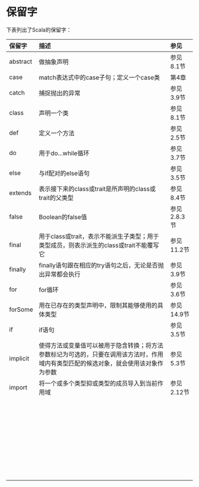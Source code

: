 保留字
================================================================================
下表列出了Scala的保留字：

| 保留字 | 描述 | 参见 |
| :------------- | :------------- | :----------- |
| abstract | 做抽象声明 | 参见8.1节 |
| case | match表达式中的case子句；定义一个case类 | 第4章 |
| catch | 捕捉抛出的异常 | 参见3.9节 |
| class | 声明一个类 | 参见8.1节 |
| def | 定义一个方法 | 参见2.5节 |
| do | 用于do...while循环 | 参见3.7节 |
| else | 与if配对的else语句 | 参见3.5节 |
| extends | 表示接下来的class或trait是所声明的class或trait的父类型 | 参见8.4节 |
| false | Boolean的false值 | 参见2.8.3节 |
| final | 用于class或trait，表示不能派生子类型；用于类型成员，则表示派生的class或trait不能覆写它 | 参见11.2节 |
| finally | finally语句跟在相应的try语句之后，无论是否抛出异常都会执行 | 参见3.9节 |
| for | for循环 | 参见3.6节 |
| forSome | 用在已存在的类型声明中，限制其能够使用的具体类型 | 参见14.9节 |
| if | if语句 | 参见3.5节 |
| implicit | 使得方法或变量值可以被用于隐含转换；将方法参数标记为可选的，只要在调用该方法时，作用域内有类型匹配的候选对象，就会使用该对象作为参数 | 参见5.3节 |
| import | 将一个或多个类型抑或类型的成员导入到当前作用域 | 参见2.12节 |
|  |  |  |
|  |  |  |
|  |  |  |
|  |  |  |
|  |  |  |
|  |  |  |
|  |  |  |
|  |  |  |
|  |  |  |
|  |  |  |
|  |  |  |
|  |  |  |
|  |  |  |
|  |  |  |
|  |  |  |
|  |  |  |
|  |  |  |
|  |  |  |
|  |  |  |
|  |  |  |
|  |  |  |
|  |  |  |
|  |  |  |
|  |  |  |
|  |  |  |
|  |  |  |
|  |  |  |
|  |  |  |
|  |  |  |
|  |  |  |
|  |  |  |
|  |  |  |
|  |  |  |
|  |  |  |
|  |  |  |
|  |  |  |
|  |  |  |
